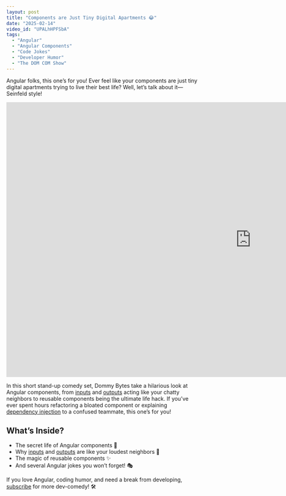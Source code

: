 ```yaml
---
layout: post
title: "Components are Just Tiny Digital Apartments 😂"
date: "2025-02-14"
video_id: "UPALhHPFSbA"
tags: 
  - "Angular"
  - "Angular Components"
  - "Code Jokes"
  - "Developer Humor"
  - "The DOM COM Show"
---
```


<p class="intro"><span class="dropcap">A</span>ngular folks, this one’s for you! Ever feel like your components are just tiny digital apartments trying to live their best life? Well, let’s talk about it—Seinfeld style!</p>

<iframe width="1280" height="720" src="https://www.youtube.com/embed/UPALhHPFSbA" title="" frameborder="0" allow="accelerometer; autoplay; clipboard-write; encrypted-media; gyroscope; picture-in-picture; web-share" allowfullscreen></iframe>

In this short stand-up comedy set, Dommy Bytes take a hilarious look at Angular components, from [inputs](https://angular.dev/guide/components/inputs) and [outputs](https://angular.dev/guide/components/outputs) acting like your chatty neighbors to reusable components being the ultimate life hack. If you’ve ever spent hours refactoring a bloated component or explaining [dependency injection](https://angular.dev/guide/di/dependency-injection) to a confused teammate, this one’s for you!

## What’s Inside?
* The secret life of Angular components 🏡
* Why [inputs](https://angular.dev/guide/components/inputs) and [outputs](https://angular.dev/guide/components/outputs) are like your loudest neighbors 📣
* The magic of reusable components ✨
* And several Angular jokes you won’t forget! 🎭

If you love Angular, coding humor, and need a break from developing, [subscribe](https://www.youtube.com/c/briantreese?sub_confirmation=1) for more dev-comedy! 🛠️
